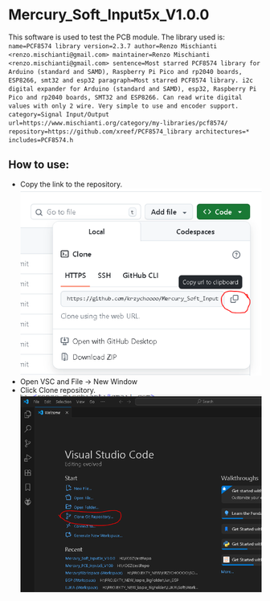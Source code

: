 # Mercury_Soft_Input5x_V1.0.0
This software is used to test the PCB module.
The library used is:
`name=PCF8574 library
version=2.3.7
author=Renzo Mischianti <renzo.mischianti@gmail.com>
maintainer=Renzo Mischianti <renzo.mischianti@gmail.com>
sentence=Most starred PCF8574 library for Arduino (standard and SAMD), Raspberry Pi Pico and rp2040 boards, ESP8266, smt32 and esp32
paragraph=Most starred PCF8574 library. i2c digital expander for Arduino (standard and SAMD), esp32, Raspberry Pi Pico and rp2040 boards, SMT32 and ESP8266. Can read write digital values with only 2 wire. Very simple to use and encoder support.
category=Signal Input/Output
url=https://www.mischianti.org/category/my-libraries/pcf8574/
repository=https://github.com/xreef/PCF8574_library
architectures=*
includes=PCF8574.h`
## How to use:

 - Copy the link to the repository.![1](img/guide1.PNG)
 - Open VSC and File -> New Window
 - Click Clone repository.![1](img/guide2.PNG)
 
 